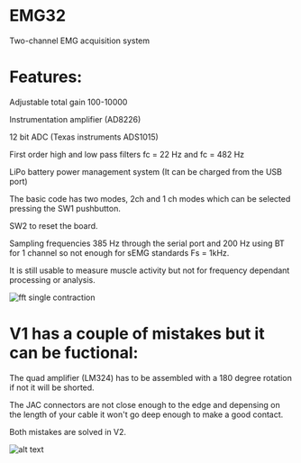 # EMG32

Two-channel EMG acquisition system

# Features:

Adjustable total gain 100-10000

Instrumentation amplifier (AD8226)

12 bit ADC (Texas instruments ADS1015)

First order high and low pass filters fc = 22 Hz and fc = 482 Hz

LiPo battery power management system (It can be charged from the USB port)

The basic code has two modes, 2ch and 1 ch modes which can be selected pressing the SW1 pushbutton.

SW2 to reset the board.

Sampling frequencies 385 Hz through the serial port and 200 Hz using BT for 1 channel so not enough for sEMG standards Fs = 1kHz. 

It is still usable to measure muscle activity but not for frequency dependant processing or analysis.

![fft  single contraction](https://user-images.githubusercontent.com/54901317/214152530-e8083803-7724-4060-a290-7e1f43e9bdb6.png)

# V1 has a couple of mistakes but it can be fuctional: 

The quad amplifier (LM324) has to be assembled with a 180 degree rotation if not it will be shorted.

The JAC connectors are not close enough to the edge and depensing on the length of your cable it won't go deep enough to make a good contact.

Both mistakes are solved in V2.

![alt text](https://github.com/XaviCanoFerrer/EMG_32/blob/main/Figure.png?raw=true)



